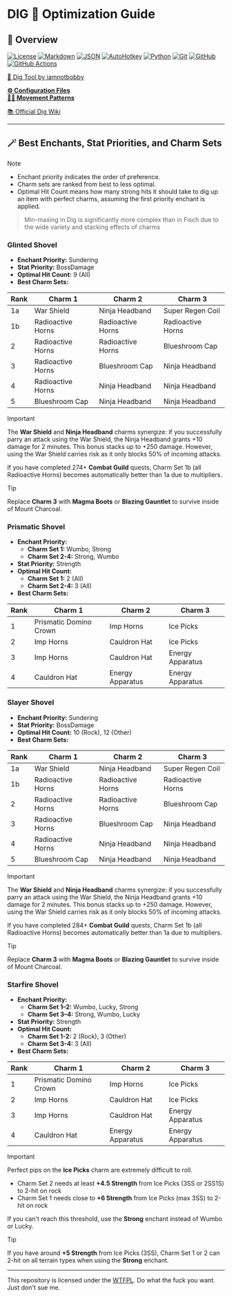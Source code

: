 # DIG 💛 Optimization Guide

## 🔗 Overview

[![License][shield-license]][link-license]
[![Markdown][shield-md]][link-md]
[![JSON][shield-json]][link-json]
[![AutoHotkey][shield-autohotkey]][link-autohotkey]
[![Python][shield-python]][link-python]
[![Git][shield-git]][link-git]
[![GitHub][shield-github]][link-github]
[![GitHub Actions][shield-ghactions]][link-ghactions]

[🥄 Dig Tool by iamnotbobby](https://github.com/iamnotbobby/dig-tool)  

[**⚙️ Configuration Files**](KC-Config-Suite/)  
[**🚶‍➡️ Movement Patterns**](KC-Config-Suite/Pattern_Suite/)

[📚 Official Dig Wiki](https://digtionary.org/wiki/Main_Page)

---

## 🪄 Best Enchants, Stat Priorities, and Charm Sets

> [!NOTE]
> - Enchant priority indicates the order of preference.
> - Charm sets are ranked from best to less optimal.
> - Optimal Hit Count means how many strong hits it should take to dig up an item with perfect charms, assuming the first priority enchant is applied.
> > Min-maxing in Dig is significantly more complex than in Fisch due to the wide variety and stacking effects of charms

### Glinted Shovel
- **Enchant Priority:** Sundering
- **Stat Priority:** BossDamage
- **Optimal Hit Count:** 9 (All)
- **Best Charm Sets:**

| Rank | Charm 1                | Charm 2                | Charm 3                |
|------|------------------------|------------------------|------------------------|
| 1a   | War Shield             | Ninja Headband         | Super Regen Coil       |
| 1b   | Radioactive Horns      | Radioactive Horns      | Radioactive Horns      |
| 2    | Radioactive Horns      | Radioactive Horns      | Blueshroom Cap         |
| 3    | Radioactive Horns      | Blueshroom Cap         | Ninja Headband         |
| 4    | Radioactive Horns      | Ninja Headband         | Ninja Headband         |
| 5    | Blueshroom Cap         | Ninja Headband         | Ninja Headband         |

> [!IMPORTANT]
> The **War Shield** and **Ninja Headband** charms synergize: if you successfully parry an attack using the War Shield,
> the Ninja Headband grants +10 damage for 2 minutes. This bonus stacks up to +250 damage. However, using the War Shield carries risk as it only blocks 50% of incoming attacks.
> 
> If you have completed 274+ **Combat Guild** quests, Charm Set 1b (all Radioactive Horns) becomes automatically better than 1a due to multipliers.

> [!TIP]
> Replace **Charm 3** with **Magma Boots** or **Blazing Gauntlet** to survive inside of Mount Charcoal.

### Prismatic Shovel
- **Enchant Priority:**
  - **Charm Set 1:** Wumbo, Strong
  - **Charm Set 2-4:** Strong, Wumbo
- **Stat Priority:** Strength
- **Optimal Hit Count:**
  - **Charm Set 1:** 2 (All)
  - **Charm Set 2-4:** 3 (All)
- **Best Charm Sets:**

| Rank | Charm 1                | Charm 2                | Charm 3                |
|------|------------------------|------------------------|------------------------|
| 1    | Prismatic Domino Crown | Imp Horns              | Ice Picks              |
| 2    | Imp Horns              | Cauldron Hat           | Ice Picks              |
| 3    | Imp Horns              | Cauldron Hat           | Energy Apparatus       |
| 4    | Cauldron Hat           | Energy Apparatus       | Energy Apparatus       |

### Slayer Shovel
- **Enchant Priority:** Sundering
- **Stat Priority:** BossDamage
- **Optimal Hit Count:** 10 (Rock), 12 (Other)
- **Best Charm Sets:**

| Rank | Charm 1                | Charm 2                | Charm 3                |
|------|------------------------|------------------------|------------------------|
| 1a   | War Shield             | Ninja Headband         | Super Regen Coil       |
| 1b   | Radioactive Horns      | Radioactive Horns      | Radioactive Horns      |
| 2    | Radioactive Horns      | Radioactive Horns      | Blueshroom Cap         |
| 3    | Radioactive Horns      | Blueshroom Cap         | Ninja Headband         |
| 4    | Radioactive Horns      | Ninja Headband         | Ninja Headband         |
| 5    | Blueshroom Cap         | Ninja Headband         | Ninja Headband         |

> [!IMPORTANT]
> The **War Shield** and **Ninja Headband** charms synergize: if you successfully parry an attack using the War Shield,
> the Ninja Headband grants +10 damage for 2 minutes. This bonus stacks up to +250 damage. However, using the War Shield carries risk as it only blocks 50% of incoming attacks.
> 
> If you have completed 284+ **Combat Guild** quests, Charm Set 1b (all Radioactive Horns) becomes automatically better than 1a due to multipliers.

> [!TIP]
> Replace **Charm 3** with **Magma Boots** or **Blazing Gauntlet** to survive inside of Mount Charcoal.

### Starfire Shovel
- **Enchant Priority:**
  - **Charm Set 1–2:** Wumbo, Lucky, Strong
  - **Charm Set 3–4:** Strong, Wumbo, Lucky
- **Stat Priority:** Strength
- **Optimal Hit Count:**
  - **Charm Set 1-2:** 2 (Rock), 3 (Other)
  - **Charm Set 3-4:** 3 (All)
- **Best Charm Sets:**

| Rank | Charm 1                | Charm 2                | Charm 3                |
|------|------------------------|------------------------|------------------------|
| 1    | Prismatic Domino Crown | Imp Horns              | Ice Picks              |
| 2    | Imp Horns              | Cauldron Hat           | Ice Picks              |
| 3    | Imp Horns              | Cauldron Hat           | Energy Apparatus       |
| 4    | Cauldron Hat           | Energy Apparatus       | Energy Apparatus       |

> [!IMPORTANT]
> Perfect pips on the **Ice Picks** charm are extremely difficult to roll.
> - Charm Set 2 needs at least **+4.5 Strength** from Ice Picks (3SS or 2SS1S) to 2-hit on rock
> - Charm Set 1 needs close to **+6 Strength** from Ice Picks (max 3SS) to 2-hit on rock
>
> If you can't reach this threshold, use the **Strong** enchant instead of Wumbo or Lucky.

> [!TIP]
> If you have around **+5 Strength** from Ice Picks (3SS), Charm Set 1 or 2 can 2-hit on all terrain types when using the **Strong** enchant.

---

This repository is licensed under the [WTFPL](LICENSE). Do what the fuck you want. Just don't sue me.

<!-- Badge Variables -->
[shield-license]: https://img.shields.io/github/license/AlinaWan/kc-dig-tool-configs
[link-license]: LICENSE

[shield-md]: https://img.shields.io/badge/Markdown-%23000000.svg?logo=markdown&logoColor=white
[link-md]: https://www.markdownguide.org/basic-syntax/

[shield-json]: https://img.shields.io/badge/JSON-000?logo=json&logoColor=fff
[link-json]: https://www.json.org/json-en.html

[shield-autohotkey]: https://img.shields.io/badge/AutoHotkey-green?logo=autohotkey&logoColor=white
[link-autohotkey]: https://www.autohotkey.com/

[shield-python]: https://img.shields.io/badge/Python-3776AB?logo=python&logoColor=fff
[link-python]: https://www.python.org/

[shield-git]: https://img.shields.io/badge/Git-F05032?logo=git&logoColor=fff
[link-git]: https://git-scm.com/

[shield-github]: https://img.shields.io/badge/GitHub-%23121011.svg?logo=github&logoColor=white
[link-github]: https://github.com/

[shield-ghactions]: https://img.shields.io/badge/GitHub_Actions-2088FF?logo=github-actions&logoColor=white
[link-ghactions]: https://docs.github.com/en/actions
